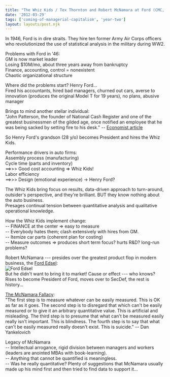 ```yaml
---
title: "The Whiz Kids / Tex Thornton and Robert McNamara at Ford (CMC, Thursday, Week 9)"
date: '2012-03-29'
tags: ['coming-of-managerial-capitalism', 'year-two']
layout: layouts/post.njk
---
```


In 1946, Ford is in dire straits. They hire ten former Army Air Corps officers who revolutionized the use of statistical analysis in the military during WW2.

Problems with Ford in '46:\
GM is now market leader\
Losing $10M/mo, about three years away from bankruptcy\
Finance, accounting, control = nonexistent\
Chaotic organizational structure

Where did the problems start? Henry Ford...\
Fired his accountants, hired bad managers, churned out cars, averse to innovation (produces the original Model T for 19 years), no plans, abusive manager

Brings to mind another stellar individual:\
"John Patterson, the founder of National Cash Register and one of the greatest businessmen of the gilded age, once notified an employee that he was being sacked by setting fire to his desk." -- [Economist article](http://www.economist.com/node/14844995?story_id=14844995)

So Henry Ford's grandson (28 y/o) becomes President and hires the Whiz Kids.

Performance drivers in auto firms:\
Assembly process (manufacturing)\
Cycle time (parts and inventory)\
==>>> Good cost accounting => Whiz Kids!\
Labor efficiency\
==>>> Design (emotional experience) -> Henry Ford?

The Whiz Kids bring focus on results, data-driven approach to turn-around, outsider's perspective, and they're brilliant. BUT they know nothing about the auto business.\
Presages continual tension between quantitative analysis and qualitative operational knowledge.

How the Whiz Kids implement change:\
-- FINANCE at the center => easy to measure\
-- Everybody hates them; clash extensively with hires from GM.\
-- Itemize car parts (coherent plan for costing)\
-- Measure outcomes => produces short term focus? hurts R&D? long-run problems?

Robert McNamara --- presides over the greatest product flop in modern business, the [Ford Edsel](http://en.wikipedia.org/wiki/Edsel):\
![Ford Edsel](http://upload.wikimedia.org/wikipedia/commons/4/4e/Edsel1000.jpg)\
But he didn't want to bring it to market! Cause or effect --- who knows?\
Rises to become President of Ford, moves over to SecDef, the rest is history...

[The McNamara Fallacy](http://en.wikipedia.org/wiki/McNamara_fallacy):\
"The first step is to measure whatever can be easily measured. This is OK as far as it goes. The second step is to disregard that which can't be easily measured or to give it an arbitrary quantitative value. This is artificial and misleading. The third step is to presume that what can't be measured easily really isn't important. This is blindness. The fourth step is to say that what can't be easily measured really doesn't exist. This is suicide." -- Dan Yankelovich

Legacy of McNamara\
-- Intellectual arrogance, rigid division between managers and workers (leaders are anointed MBAs with book-learning).\
-- Anything that cannot be quantified is meaningless.\
-- Was he really quantitative? Plenty of suggestions that McNamara usually made up his mind first and then tried to find data to support it...
